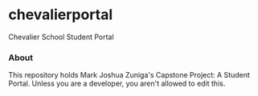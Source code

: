 # chevalierportal
Chevalier School Student Portal

### About

This repository holds Mark Joshua Zuniga's Capstone Project: A Student Portal.
Unless you are a developer, you aren't allowed to edit this.
